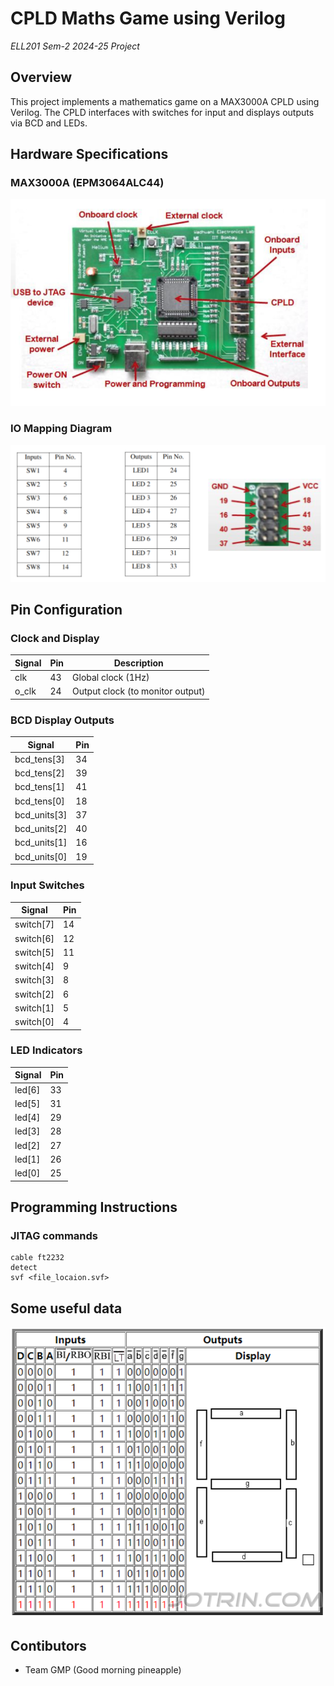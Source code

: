 # CPLD Maths Game using Verilog

*ELL201 Sem-2 2024-25 Project*

## Overview

This project implements a mathematics game on a MAX3000A CPLD using Verilog. The CPLD interfaces with switches for input and displays outputs via BCD and LEDs.

## Hardware Specifications

### MAX3000A (EPM3064ALC44)
![MAX3000A CPLD](./images/max3000A.png)

### IO Mapping Diagram
![IO Mapping](./images/IO%20mapping.png)

## Pin Configuration

### Clock and Display
| Signal | Pin | Description |
|--------|-----|-------------|
| clk    | 43  | Global clock (1Hz) |
| o_clk  | 24  | Output clock (to monitor output) |

### BCD Display Outputs
| Signal | Pin |
|--------|-----|
| bcd_tens[3] | 34 |
| bcd_tens[2] | 39 |
| bcd_tens[1] | 41 |
| bcd_tens[0] | 18 |
| bcd_units[3] | 37 |
| bcd_units[2] | 40 |
| bcd_units[1] | 16 |
| bcd_units[0] | 19 |

### Input Switches
| Signal | Pin |
|--------|-----|
| switch[7] | 14 |
| switch[6] | 12 |
| switch[5] | 11 |
| switch[4] | 9 |
| switch[3] | 8 |
| switch[2] | 6 |
| switch[1] | 5 |
| switch[0] | 4 |

### LED Indicators
| Signal | Pin |
|--------|-----|
| led[6] | 33 |
| led[5] | 31 |
| led[4] | 29 |
| led[3] | 28 |
| led[2] | 27 |
| led[1] | 26 |
| led[0] | 25 |

## Programming Instructions

### JITAG commands
```
cable ft2232
detect
svf <file_locaion.svf>
```

## Some useful data
![](./images/7447_to_display_mapp.png)

## Contibutors
- Team GMP (Good morning pineapple)